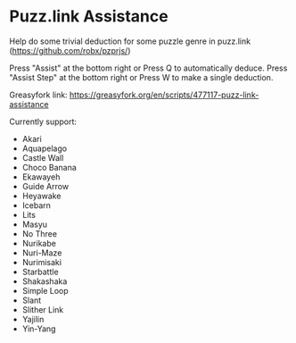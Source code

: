 # Puzz.link Assistance
Help do some trivial deduction for some puzzle genre in puzz.link (https://github.com/robx/pzprjs/)

Press "Assist" at the bottom right or Press Q to automatically deduce.
Press "Assist Step" at the bottom right or Press W to make a single deduction.

Greasyfork link:
https://greasyfork.org/en/scripts/477117-puzz-link-assistance

Currently support:
* Akari
* Aquapelago
* Castle Wall
* Choco Banana
* Ekawayeh
* Guide Arrow
* Heyawake
* Icebarn
* Lits
* Masyu
* No Three
* Nurikabe
* Nuri-Maze
* Nurimisaki
* Starbattle
* Shakashaka
* Simple Loop
* Slant
* Slither Link
* Yajilin
* Yin-Yang